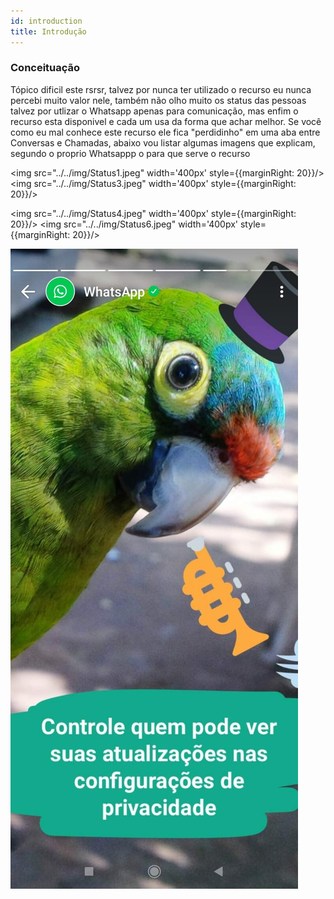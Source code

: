 ```yaml
---
id: introduction
title: Introdução
---
```


### Conceituação

Tópico dificil este rsrsr, talvez por nunca ter utilizado o recurso eu nunca percebi muito valor nele, também não olho muito os status das pessoas talvez por utlizar o Whatsapp apenas para comunicação, mas enfim o recurso esta disponivel e cada um usa da forma que achar melhor. Se você como eu mal conhece este recurso ele fica "perdidinho" em uma aba entre Conversas e Chamadas, abaixo vou listar algumas imagens que explicam, segundo o proprio Whatsappp o para que serve o recurso

<img src="../../img/Status1.jpeg" width='400px' style={{marginRight: 20}}/> <img src="../../img/Status3.jpeg" width='400px' style={{marginRight: 20}}/>

<img src="../../img/Status4.jpeg" width='400px' style={{marginRight: 20}}/> <img src="../../img/Status6.jpeg" width='400px' style={{marginRight: 20}}/>

![img](../../img/Status4.jpeg)
